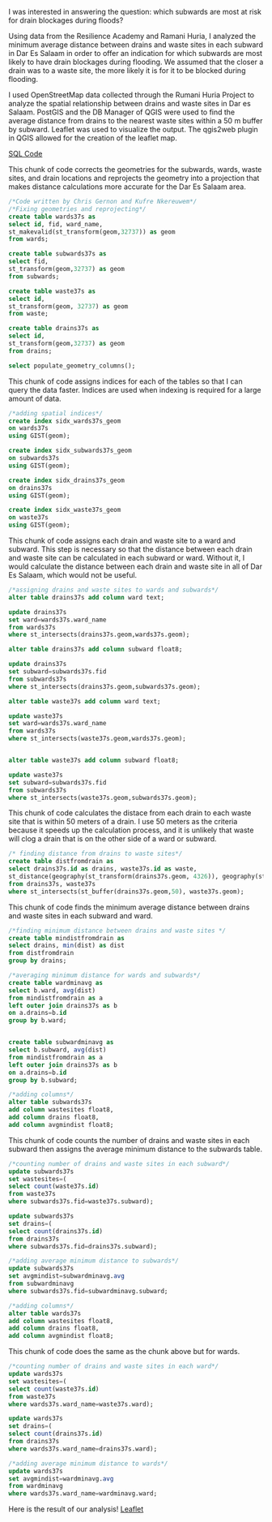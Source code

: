 I was interested in answering the question: which subwards are most at risk for drain blockages during floods?


Using data from the Resilience Academy and Ramani Huria, I analyzed the minimum average distance between drains and waste sites in each subward in Dar Es Salaam in order to offer an indication for which subwards are most likely to have drain blockages during flooding. We assumed that the closer a drain was to a waste site, the more likely it is for it to be blocked during flooding. 

I used OpenStreetMap data collected through the Rumani Huria Project to analyze the spatial relationship between drains and waste sites in Dar es Salaam. PostGIS and the DB Manager of QGIS were used to find the average distance from drains to the nearest waste sites within a 50 m buffer by subward. Leaflet was used to visualize the output. The qgis2web plugin in QGIS allowed for the creation of the leaflet map.

[SQL Code](./waste&drains.sql/)

This chunk of code corrects the geometries for the subwards, wards, waste sites, and drain locations and reprojects 
the geometry into a projection that makes distance calculations more accurate for the Dar Es Salaam area.
```sql
/*Code written by Chris Gernon and Kufre Nkereuwem*/
/*Fixing geometries and reprojecting*/
create table wards37s as
select id, fid, ward_name,
st_makevalid(st_transform(geom,32737)) as geom
from wards;

create table subwards37s as
select fid,
st_transform(geom,32737) as geom
from subwards;

create table waste37s as
select id,
st_transform(geom, 32737) as geom
from waste;

create table drains37s as
select id,
st_transform(geom,32737) as geom
from drains;

select populate_geometry_columns();
```

This chunk of code assigns indices for each of the tables so that I can query the data faster. Indices are used
when indexing is required for a large amount of data. 

```sql
/*adding spatial indices*/
create index sidx_wards37s_geom
on wards37s
using GIST(geom);

create index sidx_subwards37s_geom
on subwards37s
using GIST(geom);

create index sidx_drains37s_geom
on drains37s
using GIST(geom);

create index sidx_waste37s_geom
on waste37s
using GIST(geom);
```
This chunk of code assigns each drain and waste site to a ward and subward. This step is necessary so that the distance between each drain and waste site can be calculated in each subward or ward. Without it, I would calculate the distance between each drain and waste site in all of Dar Es Salaam, which would not be useful. 

```sql
/*assigning drains and waste sites to wards and subwards*/
alter table drains37s add column ward text;

update drains37s
set ward=wards37s.ward_name
from wards37s
where st_intersects(drains37s.geom,wards37s.geom);

alter table drains37s add column subward float8;

update drains37s
set subward=subwards37s.fid
from subwards37s
where st_intersects(drains37s.geom,subwards37s.geom);

alter table waste37s add column ward text;

update waste37s
set ward=wards37s.ward_name
from wards37s
where st_intersects(waste37s.geom,wards37s.geom);


alter table waste37s add column subward float8;

update waste37s
set subward=subwards37s.fid
from subwards37s
where st_intersects(waste37s.geom,subwards37s.geom);
```

This chunk of code calculates the distace from each drain to each waste site that is within 50 meters of a drain. I use 50 meters as the criteria because it speeds up the calculation process, and it is unlikely that waste will clog a drain that is on the other side of a ward or subward.

```sql
/* finding distance from drains to waste sites*/
create table distfromdrain as
select drains37s.id as drains, waste37s.id as waste,
st_distance(geography(st_transform(drains37s.geom, 4326)), geography(st_transform(waste37s.geom, 4326))) as dist
from drains37s, waste37s
where st_intersects(st_buffer(drains37s.geom,50), waste37s.geom);
```
This chunk of code finds the minimum average distance between drains and waste sites in each subward and ward. 

```sql
/*finding minimum distance between drains and waste sites */
create table mindistfromdrain as
select drains, min(dist) as dist
from distfromdrain
group by drains;

/*averaging minimum distance for wards and subwards*/
create table wardminavg as
select b.ward, avg(dist)
from mindistfromdrain as a
left outer join drains37s as b
on a.drains=b.id
group by b.ward;


create table subwardminavg as
select b.subward, avg(dist)
from mindistfromdrain as a
left outer join drains37s as b
on a.drains=b.id
group by b.subward;

/*adding columns*/
alter table subwards37s
add column wastesites float8,
add column drains float8,
add column avgmindist float8;
```

This chunk of code counts the number of drains and waste sites in each subward then assigns the average minimum distance to the subwards table.

```sql
/*counting number of drains and waste sites in each subward*/
update subwards37s
set wastesites=(
select count(waste37s.id)
from waste37s
where subwards37s.fid=waste37s.subward);

update subwards37s
set drains=(
select count(drains37s.id)
from drains37s
where subwards37s.fid=drains37s.subward);

/*adding average minimum distance to subwards*/
update subwards37s
set avgmindist=subwardminavg.avg
from subwardminavg
where subwards37s.fid=subwardminavg.subward;

/*adding columns*/
alter table wards37s
add column wastesites float8,
add column drains float8,
add column avgmindist float8;
```
This chunk of code does the same as the chunk above but for wards.

```sql
/*counting number of drains and waste sites in each ward*/
update wards37s
set wastesites=(
select count(waste37s.id)
from waste37s
where wards37s.ward_name=waste37s.ward);

update wards37s
set drains=(
select count(drains37s.id)
from drains37s
where wards37s.ward_name=drains37s.ward);

/*adding average minimum distance to wards*/
update wards37s
set avgmindist=wardminavg.avg
from wardminavg
where wards37s.ward_name=wardminavg.ward;
```
Here is the result of our analysis! [Leaflet](./leaflet_final/qgis2web_2019_11_14-22_50_51_673447/index.html)
